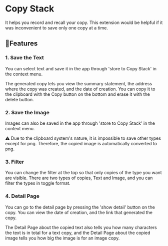 # Copy Stack
It helps you record and recall your copy. This extension would be helpful if it was inconvenient to save only one copy at a time.


## 🔧Features

### 1. Save the Text
You can select text and save it in the app through 'store to Copy Stack' in the context menu.

The generated copy lets you view the summary statement, the address where the copy was created, and the date of creation. You can copy it to the clipboard with the Copy button on the bottom and erase it with the delete button.

### 2. Save the Image
Images can also be saved in the app through 'store to Copy Stack' in the context menu.

⚠️ Due to the clipboard system's nature, it is impossible to save other types except for png. Therefore, the copied image is automatically converted to png.

### 3. Filter
You can change the filter at the top so that only copies of the type you want are visible. There are two types of copies, Text and Image, and you can filter the types in toggle format.

### 4. Detail Page
You can go to the detail page by pressing the 'show detail' button on the copy. You can view the date of creation, and the link that generated the copy.

The Detail Page about the copied text also tells you how many characters the text is in total for a text copy, and the Detail Page about the copied image tells you how big the image is for an image copy.
